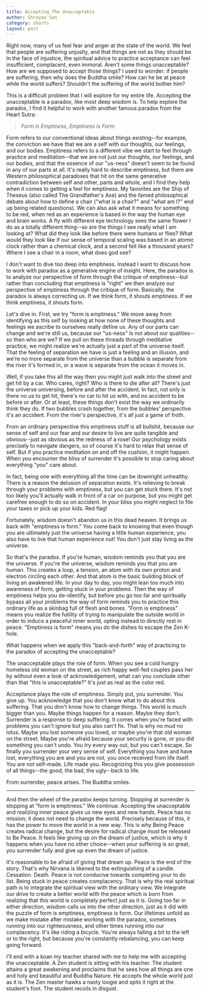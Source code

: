 ```yaml
---
title: Accepting The Unacceptable
author: Shreyan Sen
category: shorts
layout: post
---
```


Right now, many of us feel fear and anger at the state of the world. We feel that people are suffering unjustly, and that things are not as they should be. In the face of injustice, the spiritual advice to practice acceptance can feel insufficient, complacent, even immoral. Aren't some things unacceptable? How are we supposed to accept those things? I used to wonder: if people are suffering, then why does the Buddha smile? How can he be at peace while the world suffers? Shouldn't the suffering of the world bother him?

This is a difficult problem that I will explore for my entire life. Accepting the unacceptable is a paradox, like most deep wisdom is. To help explore the paradox, I find it helpful to work with another famous paradox from the Heart Sutra:

> *Form is Emptiness, Emptiness is Form*

Form refers to our conventional ideas about things existing--for example, the conviction we have that we are a self with our thoughts, our feelings, and our bodies. Emptiness refers to a different vibe we start to feel through practice and meditation--that we are not just our thoughts, our feelings, and our bodies, and that the essence of our "us-ness" doesn't seem to be found in any of our parts at all. It's really hard to describe emptiness, but there are Western philosophical paradoxes that hit on the same generative contradiction between self and other, parts and whole, and I find they help when it comes to getting a feel for emptiness. My favorites are the Ship of Theseus (also called The Grandfather's Axe) and the famed philosophical debate about how to define a chair ("what is a chair?" and "what am I?" end up being related questions). We can also ask what it means for something to be red, when red as an experience is based in the way the human eye and brain works. A fly with different eye technology sees the same flower I do as a totally different thing--so are the things I see really what I am looking at? What did they look like before there were humans or flies? What would they look like if our sense of temporal scaling was based in an atomic clock rather than a chemical clock, and a second felt like a thousand years? Where I see a chair in a room, what does god see?

I don't want to dive too deep into emptiness. Instead I want to discuss how to work with paradox as a generative engine of insight. Here, the paradox is to analyze our perspective of form through the critique of emptiness--but rather than concluding that emptiness is "right" we then analyze our perspective of emptiness through the critique of form. Basically, the paradox is always correcting us. If we think form, it shouts emptiness. If we think emptiness, it shouts form.

Let's dive in. First, we try "form is emptiness." We move away from identifying as this self by looking at how none of these thoughts and feelings we ascribe to ourselves really define us. Any of our parts can change and we're still us, because our "us-ness" is not about our qualities--so then who are we? If we pull on these threads through meditative practice, we might realize we're actually just a part of the universe itself. That the feeling of separation we have is just a feeling and an illusion, and we're no more separate from the universe than a bubble is separate from the river it's formed in, or a wave is separate from the ocean it moves in.

Well, if you take this all the way then you might just walk into the street and get hit by a car. Who cares, right? Who is there to die after all? There's just the universe universing, before and after the accident. In fact, not only is there no us to get hit, there's no car to hit us with, and no accident to be before or after. Or at least, these things don't exist the way we ordinarily think they do. If two bubbles crash together, from the bubbles' perspective it's an accident. From the river's perspective, it's all just a game of froth.

From an ordinary perspective this emptiness stuff is all bullshit, because our sense of self and our fear and our desire to live are quite tangible and obvious--just as obvious as the redness of a rose! Our psychology exists precisely to navigate dangers, so of course it's hard to relax that sense of self. But if you practice meditation on and off the cushion, it might happen. When you encounter the bliss of surrender it's possible to stop caring about everything "you" care about.

In fact, being one with everything all the time can be downright unhealthy. There is a reason the delusion of separation exists. It's relieving to break through your problems with emptiness, but you can get stuck there. It's not too likely you'll actually walk in front of a car on purpose, but you might get carefree enough to do so on accident. In your bliss you might neglect to file your taxes or pick up your kids. Red flag!

Fortunately, wisdom doesn't abandon us in this dead heaven. It brings us back with "emptiness is form." You come back to knowing that even though you are ultimately just the universe having a little human experience, you also have to live that human experience out! You don't just stay living as the universe.

So that's the paradox. If you're human, wisdom reminds you that you are the universe. If you're the universe, wisdom reminds you that you are human. This creates a loop, a tension, an atom with its own proton and electron circling each other. And that atom is the basic building block of living an awakened life. In your day to day, you might lean too much into awareness of form, getting stuck in your problems. Then the way of emptiness helps you de-identify, but before you go too far and spiritually bypass all your problems the way of form reminds you to practice this ordinary life as a skinbag full of flesh and bones. "Form is emptiness" means you realize the futility of trying to manipulate the outside world in order to induce a peaceful inner world, opting instead to directly rest in peace. "Emptiness is form" means you do the dishes to escape the Zen K-hole.

What happens when we apply this "back-and-forth" way of practicing to the paradox of accepting the unacceptable?

The unacceptable plays the role of form. When you see a cold hungry homeless old woman on the street, as rich happy well-fed couples pass her by without even a look of acknowledgement, what can you conclude other than that "this is unacceptable?" It's just as real as the color red.

Acceptance plays the role of emptiness. Simply put, you surrender. You give up. You acknowledge that you don't know what to do about this suffering. That you don't know how to change things. This world is much bigger than you. Maybe things happen for a reason. Maybe they don't. Surrender is a response to deep suffering. It comes when you're faced with problems you can't ignore but you also can't fix. That is why no mud no lotus. Maybe you lost someone you loved, or maybe you're that old woman on the street. Maybe you're afraid because your security is gone, or you did something you can't undo. You try every way out, but you can't escape. So finally you surrender your very sense of self. Everything you have and have lost, everything you are and you are not, you once received from life itself. You are not self-made. Life made you. Recognizing this you give possession of all things--the good, the bad, the ugly--back to life.

From surrender, peace arises. The Buddha smiles.

---
And then the wheel of the paradox keeps turning. Stopping at surrender is stopping at "form is emptiness." We continue. Accepting the unacceptable and realizing inner peace gives us new eyes and new hands. Peace has no mission; it does not need to change the world. Precisely because of this, it has the power to move the world in a new way. This is why Being Peace creates radical change, but the desire for radical change must be released to Be Peace. It feels like giving up on the dream of justice, which is why it happens when you have no other choice--when your suffering is so great, you surrender fully and give up even the dream of justice.

It's reasonable to be afraid of giving that dream up. Peace is the end of the story. That's why Nirvana is likened to the extinguishing of a candle. Cessation. Death. Peace is not conducive towards completing your to do list. Being stuck in peace creates complacency. That is why the real spiritual path is to integrate the spiritual view with the ordinary view. We integrate our drive to create a better world with the peace which is born from realizing that this world is completely perfect just as it is. Going too far in either direction, wisdom calls us into the other direction, just as it did with the puzzle of form is emptiness, emptiness is form. Our lifetimes unfold as we make mistake after mistake working with the paradox, sometimes running into our righteousness, and other times running into our complacency. It's like riding a bicycle. You're always falling a bit to the left or to the right, but because you're constantly rebalancing, you can keep going forward.

I'll end with a koan my teacher shared with me to help me with accepting the unacceptable. A Zen student is sitting with his teacher. The student attains a great awakening and proclaims that he sees how all things are one and holy and beautiful and Buddha Nature. He accepts the whole world just as it is. The Zen master hawks a nasty loogie and spits it right at the student's foot. The student recoils in disgust.

